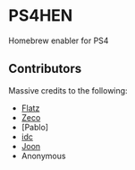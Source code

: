# PS4HEN
Homebrew enabler for PS4

## Contributors
Massive credits to the following:

- [Flatz](https://twitter.com/flat_z)
- [Zeco](https://twitter.com/notzecoxao)
- [Pablo]
- [idc](https://twitter.com/3226_2143)
- [Joon](https://twitter.com/joonie86)
- Anonymous
